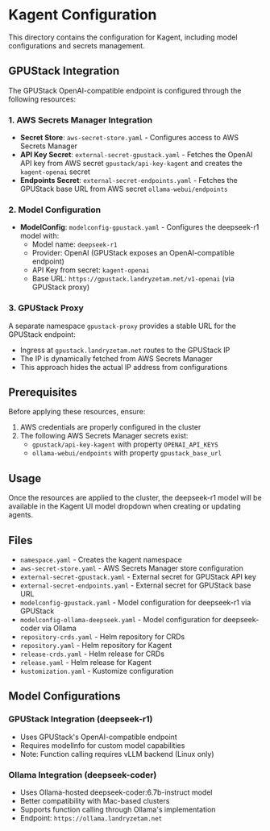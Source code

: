 # Kagent Configuration

This directory contains the configuration for Kagent, including model configurations and secrets management.

## GPUStack Integration

The GPUStack OpenAI-compatible endpoint is configured through the following resources:

### 1. AWS Secrets Manager Integration
- **Secret Store**: `aws-secret-store.yaml` - Configures access to AWS Secrets Manager
- **API Key Secret**: `external-secret-gpustack.yaml` - Fetches the OpenAI API key from AWS secret `gpustack/api-key-kagent` and creates the `kagent-openai` secret
- **Endpoints Secret**: `external-secret-endpoints.yaml` - Fetches the GPUStack base URL from AWS secret `ollama-webui/endpoints`

### 2. Model Configuration
- **ModelConfig**: `modelconfig-gpustack.yaml` - Configures the deepseek-r1 model with:
  - Model name: `deepseek-r1`
  - Provider: OpenAI (GPUStack exposes an OpenAI-compatible endpoint)
  - API Key from secret: `kagent-openai`
  - Base URL: `https://gpustack.landryzetam.net/v1-openai` (via GPUStack proxy)

### 3. GPUStack Proxy
A separate namespace `gpustack-proxy` provides a stable URL for the GPUStack endpoint:
- Ingress at `gpustack.landryzetam.net` routes to the GPUStack IP
- The IP is dynamically fetched from AWS Secrets Manager
- This approach hides the actual IP address from configurations

## Prerequisites

Before applying these resources, ensure:

1. AWS credentials are properly configured in the cluster
2. The following AWS Secrets Manager secrets exist:
   - `gpustack/api-key-kagent` with property `OPENAI_API_KEYS`
   - `ollama-webui/endpoints` with property `gpustack_base_url`

## Usage

Once the resources are applied to the cluster, the deepseek-r1 model will be available in the Kagent UI model dropdown when creating or updating agents.

## Files

- `namespace.yaml` - Creates the kagent namespace
- `aws-secret-store.yaml` - AWS Secrets Manager store configuration
- `external-secret-gpustack.yaml` - External secret for GPUStack API key
- `external-secret-endpoints.yaml` - External secret for GPUStack base URL
- `modelconfig-gpustack.yaml` - Model configuration for deepseek-r1 via GPUStack
- `modelconfig-ollama-deepseek.yaml` - Model configuration for deepseek-coder via Ollama
- `repository-crds.yaml` - Helm repository for CRDs
- `repository.yaml` - Helm repository for Kagent
- `release-crds.yaml` - Helm release for CRDs
- `release.yaml` - Helm release for Kagent
- `kustomization.yaml` - Kustomize configuration

## Model Configurations

### GPUStack Integration (deepseek-r1)
- Uses GPUStack's OpenAI-compatible endpoint
- Requires modelInfo for custom model capabilities
- Note: Function calling requires vLLM backend (Linux only)

### Ollama Integration (deepseek-coder)
- Uses Ollama-hosted deepseek-coder:6.7b-instruct model
- Better compatibility with Mac-based clusters
- Supports function calling through Ollama's implementation
- Endpoint: `https://ollama.landryzetam.net`
